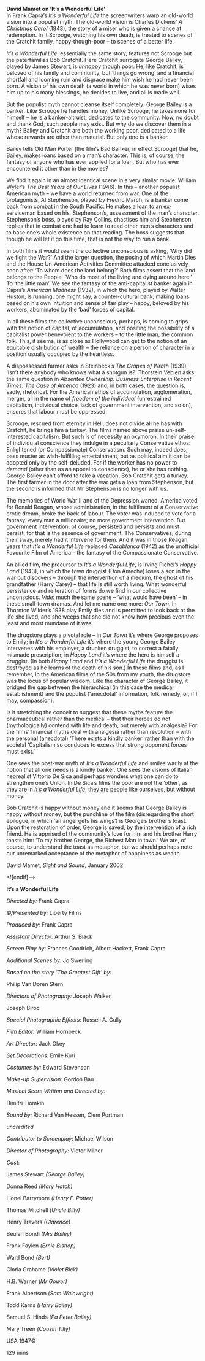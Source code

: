 

**David Mamet on ‘It’s a Wonderful Life’**  
In Frank Capra’s _It’s a Wonderful Life_ the screenwriters warp an old-world vision into a populist myth. The old-world vision is Charles Dickens’ _A Christmas Carol_ (1843), the story of a miser who is given a chance at redemption. In it Scrooge, watching his own death, is treated to scenes of the Cratchit family, happy-though-poor – to scenes of a better life.

_It’s a Wonderful Life_, essentially the same story, features not Scrooge but the paterfamilias Bob Cratchit. Here Cratchit surrogate George Bailey, played by James Stewart, is _unhappy_ though poor. He, like Cratchit, is beloved of his family and community, but ‘things go wrong’ and a financial shortfall and looming ruin and disgrace make him wish he had never been born. A vision of his own death (a world in which he was never born) wises him up to his many blessings, he decides to live, and all is made well.

But the populist myth cannot cleanse itself completely: George Bailey is a banker. Like Scrooge he handles money. Unlike Scrooge, he takes none for himself – he is a banker-altruist, dedicated to the community. Now, no doubt and thank God, such people may exist. But why do we discover them in a myth? Bailey and Cratchit are both the working poor, dedicated to a life whose rewards are other than material. But only one is a banker.

Bailey tells Old Man Porter (the film’s Bad Banker, in effect Scrooge) that he, Bailey, makes loans based on a man’s character. This is, of course, the fantasy of anyone who has ever applied for a loan. But who has ever encountered it other than in  the movies?

We find it again in an almost identical scene in a very similar movie: William Wyler’s _The Best Years of Our Lives_ (1946). In this – another populist American myth – we have a world returned from war. One of the protagonists, Al Stephenson, played by Fredric March, is a banker come back from combat in the South Pacific. He makes a loan to an ex-serviceman based on his, Stephenson’s, assessment of the man’s character. Stephenson’s boss, played by Ray Collins, chastises him and Stephenson replies that in combat one had to learn to read other men’s characters and to base one’s whole existence on that reading. The boss suggests that though he will let it go this time, that is not the way to run a bank.

In both films it would seem the collective unconscious is asking, ‘Why did we fight the War?’ And the larger question, the posing of which Martin Dies and the House Un-American Activities Committee attacked conclusively soon after: ‘To whom does the land belong?’ Both films assert that the land belongs to the People, ‘Who do most of the living and dying around here.’ To ‘the little man’. We see the fantasy of the anti-capitalist banker again in Capra’s _American Madness_ (1932), in which the hero, played by Walter Huston, is running, one might say, a counter-cultural bank, making loans based on his own intuition and sense of fair play – happy, beloved by his workers, abominated by the ‘bad’ forces of capital.

In all these films the collective unconscious, perhaps, is coming to grips with the notion of capital, of accumulation, and positing the possibility of a capitalist power benevolent to the workers – to the little man, the common folk. This, it seems, is as close as Hollywood can get to the notion of an equitable distribution of wealth – the reliance on a person of character in a position usually occupied by the heartless.

A dispossessed farmer asks in Steinbeck’s _The Grapes of Wrath_ (1939), ‘Isn’t there anybody who knows what a shotgun is?’ Thorstein Veblen asks the same question in _Absentee Ownership: Business Enterprise in Recent Times: The Case of America_ (1923) and, in both cases, the question is, sadly, rhetorical. For the American ethos of accumulation, agglomeration, merger, all in the name of _freedom of the individual_ (unrestrained capitalism, individual choice, lack of government intervention, and so on), ensures that labour must be oppressed.

Scrooge, rescued from eternity in Hell, does not divide all he has with Cratchit, he brings him a turkey. The films named above praise un-self-interested capitalism. But such is of necessity an oxymoron. In their praise of individu al conscience they indulge in a peculiarly Conservative ethos: Enlightened (or Compassionate) Conservatism. Such may, indeed does, pass muster as wish-fulfilling entertainment, but as political aim it can be adopted only by the self-deluded. For if the worker has no power to _demand_ (other than as an appeal to conscience), he or she has nothing. George Bailey can’t afford to take a vacation, Bob Cratchit gets a turkey. The first farmer in the door after the war gets a loan from Stephenson, but the second is informed that Mr Stephenson is no longer with us.

The memories of World War II and of the Depression waned. America voted for Ronald Reagan, whose administration, in the fulfilment of a Conservative erotic dream, broke the back of labour. The voter was induced to vote for a fantasy: every man a millionaire; no more government intervention. But government intervention, of course, persisted and persists and must persist, for that is the essence of government. The Conservatives, during their sway, merely had it intervene for them. And it was in those Reagan years that _It’s a Wonderful Life_ replaced _Casablanca_ (1942) as the unofficial Favourite Film of America – the fantasy of the Compassionate Conservative.

An allied film, the precursor to _It’s a Wonderful Life_, is Irving Pichel’s _Happy Land_ (1943), in which the town druggist (Don Ameche) loses a son in the war but discovers – through the intervention of a medium, the ghost of his grandfather (Harry Carey) – that life is still worth living. What wonderful persistence and reiteration of forms do we find in our collective unconscious. _Vide_: much the same scene – ‘what would have been’ – in these small-town dramas. And let me name one more: _Our Town_. In Thornton Wilder’s 1938 play Emily dies and is permitted to look back at the life she lived, and she weeps that she did not know how precious even the least and most mundane of it was.

The drugstore plays a pivotal role – in _Our Town_ it’s where George proposes to Emily; in _It’s a Wonderful Life_ it’s where the young George Bailey intervenes with his employer, a drunken druggist, to correct a fatally mismade prescription; in _Happy Land_ it’s where the hero is himself a druggist. (In both _Happy Land_ and _It’s a Wonderful Life_ the druggist is destroyed as he learns of the death of his son.) In these films and, as I remember, in the American films of the 50s from my youth, the drugstore was the locus of popular wisdom. Like the character of George Bailey, it bridged the gap between the hierarchical (in this case the medical establishment) and the populist (‘anecdotal’ information, folk remedy, or, if I may, compassion).

Is it stretching the conceit to suggest that these myths feature the pharmaceutical rather than the medical – that their heroes do not (mythologically) contend with life and death, but merely with analgesia? For the films’ financial myths deal with analgesia rather than revolution – with the personal (anecdotal) ‘There exists a kindly banker’ rather than with the societal ‘Capitalism so conduces to excess that strong opponent forces must exist.’

One sees the post-war myth of _It’s a Wonderful Life_ and smiles warily at the notion that all one needs is a kindly banker. One sees the visions of ltalian neorealist Vittorio De Sica and perhaps wonders what one can do to strengthen one’s Union. In De Sica’s films the poor are not the ‘other’, as they are in _It’s a Wonderful Life_; they are people like ourselves, but without money.

Bob Cratchit is happy without money and it seems that George Bailey is happy without money, but the punchline of the film (disregarding the short epilogue, in which ‘an angel gets his wings’) is George’s brother’s toast. Upon the restoration of order, George is saved, by the intervention of a rich friend. He is apprised of the community’s love for him and his brother Harry toasts him: ‘To my brother George, the Richest Man in town.’ We are, of course, to understand the toast as metaphor, but we should perhaps note our unremarked acceptance of the metaphor of happiness as wealth.

David Mamet, _Sight and Sound_, January 2002

<![endif]-->

**It’s a Wonderful Life**

_Directed by:_ Frank Capra

_©/Presented by:_ Liberty Films

_Produced by:_ Frank Capra

_Assistant Director:_ Arthur S. Black

_Screen Play by:_ Frances Goodrich, Albert Hackett, Frank Capra

_Additional Scenes by:_ Jo Swerling

_Based on the story ‘The Greatest Gift’ by:_

Philip Van Doren Stern

_Directors of Photography:_ Joseph Walker,

Joseph Biroc

_Special Photographic Effects:_ Russell A. Cully

_Film Editor:_ William Hornbeck

_Art Director:_ Jack Okey

_Set Decorations:_ Emile Kuri

_Costumes by:_ Edward Stevenson

_Make-up Supervision:_ Gordon Bau

_Musical Score Written and Directed by:_

Dimitri Tiomkin

_Sound by:_ Richard Van Hessen, Clem Portman

_uncredited_

_Contributor to Screenplay:_ Michael Wilson

_Director of Photography:_ Victor Milner

_Cast:_

James Stewart _(George Bailey)_

Donna Reed _(Mary Hatch)_

Lionel Barrymore _(Henry F. Potter)_

Thomas Mitchell _(Uncle Billy)_

Henry Travers _(Clarence)_

Beulah Bondi _(Mrs Bailey)_

Frank Faylen _(Ernie Bishop)_

Ward Bond _(Bert)_

Gloria Grahame _(Violet Bick)_

H.B. Warner _(Mr Gower)_

Frank Albertson _(Sam Wainwright)_

Todd Karns _(Harry Bailey)_

Samuel S. Hinds _(Pa Peter Bailey)_

Mary Treen _(Cousin Tilly)_

USA 1947©

129 mins
<!--stackedit_data:
eyJoaXN0b3J5IjpbLTIwOTYyMjk5MTBdfQ==
-->